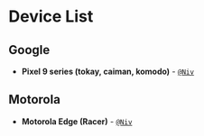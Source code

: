 # Device List

## Google
- **Pixel 9 series (tokay, caiman, komodo)** - [`@Niv`](https://t.me/nivlafx)

## Motorola
- **Motorola Edge (Racer)** - [`@Niv`](https://t.me/nivlafx)
